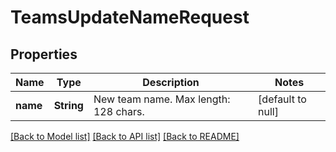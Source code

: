 # TeamsUpdateNameRequest

## Properties

Name | Type | Description | Notes
------------ | ------------- | ------------- | -------------
**name** | **String** | New team name. Max length: 128 chars. | [default to null]

[[Back to Model list]](../README.md#documentation-for-models) [[Back to API list]](../README.md#documentation-for-api-endpoints) [[Back to README]](../README.md)


